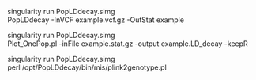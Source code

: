 singularity run PopLDdecay.simg \
    PopLDdecay -InVCF example.vcf.gz -OutStat example

singularity run PopLDdecay.simg \
    Plot_OnePop.pl -inFile example.stat.gz -output example.LD_decay -keepR

singularity run PopLDdecay.simg \
    perl /opt/PopLDdecay/bin/mis/plink2genotype.pl

